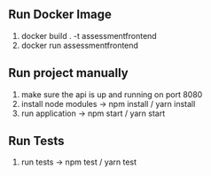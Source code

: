 ## Run Docker Image

1. docker build . -t assessmentfrontend
2. docker run assessmentfrontend

## Run project manually

1. make sure the api is up and running on port 8080
2. install node modules -> npm install / yarn install
3. run application -> npm start / yarn start

## Run Tests

1. run tests -> npm test / yarn test
